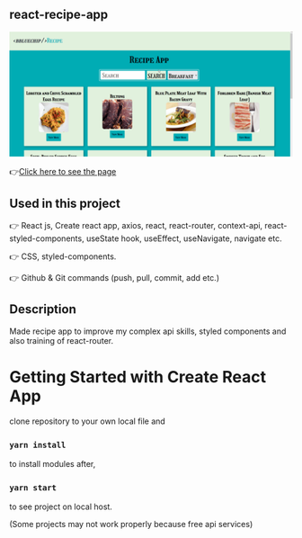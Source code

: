 ## react-recipe-app
![Animation](https://github.com/bbluechip/react-recipe-app/blob/master/recipe%20app.gif)


👉[Click here to see the page](https://react-recipe-app-one.vercel.app/detail)

## Used in this project
👉 React js, Create react app, axios, react, react-router, context-api, react-styled-components, 
useState hook, useEffect, useNavigate, navigate etc. 

👉 CSS, styled-components.

👉 Github & Git commands (push, pull, commit, add etc.)

## Description
Made recipe app to improve my complex api skills, styled components and also training of react-router.

# Getting Started with Create React App
clone repository to your own local file and

### `yarn install`

to install modules after,

### `yarn start`

to see project on local host. 

(Some projects may not work properly because free api services)
